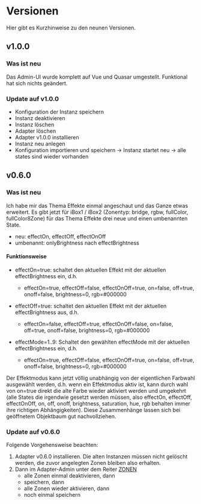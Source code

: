 # Versionen
Hier gibt es Kurzhinweise zu den neunen Versionen.

## v1.0.0

### Was ist neu
Das Admin-UI wurde komplett auf Vue und Quasar umgestellt. Funktional hat sich nichts geändert.

### Update auf v1.0.0
+ Konfiguration der Instanz speichern
+ Instanz deaktivieren
+ Instanz löschen
+ Adapter löschen
+ Adapter v1.0.0 installieren
+ Instanz neu anlegen
+ Konfiguration importieren und speichern -> Instanz startet neu -> alle states sind wieder vorhanden

## v0.6.0

### Was ist neu
Ich habe mir das Thema Effekte einmal angeschaut und das Ganze etwas erweitert.
Es gibt jetzt für iBox1 / iBox2 (Zonentyp: bridge, rgbw, fullColor, fullColor8Zone) für das Thema Effekte drei neue
und einen umbenannten State.

+ neu: effectOn, effectOff, effectOnOff
+ umbenannt: onlyBrightness nach effectBrightness

#### Funktionsweise

+ effectOn=true: schaltet den aktuellen Effekt mit der aktuellen effectBrightness ein, d.h.
    + effectOn=true, effectOff=false, effectOnOff=true, on=false, off=true, onoff=false, brightness=0, rgb=#000000

+ effectOff=true: schaltet den aktuellen Effekt mit der aktuellen effectBrightness aus, d.h.
    + effectOn=false, effectOff=true, effectOnOff=false, on=false, off=true, onoff=false, brightness=0, rgb=#000000

+ effectMode=1..9: Schaltet den gewählten effectMode mit der aktuellen effectBrightness ein, d.h.
    + effectOn=true, effectOff=false, effectOnOff=true, on=false, off=true, onoff=false, brightness=0, rgb=#000000

Der Effektmodus kann jetzt völlig unabhängig von der eigentlichen Farbwahl ausgewählt werden, d.h. wenn ein
Effektmodus aktiv ist, kann durch wahl von on=true direkt die alte Farbe wieder aktiviert werden und umgekehrt
(alle States die irgendwie gesetzt werden müssen, also effectOn, effectOff, effectOnOff, on, off, onoff, brightness,
saturation, hue, rgb behalten immer ihre richtigen Abhängigkeiten). Diese Zusammenhänge lassen sich bei geöffnetem
Objektbaum gut nachvollziehen.

### Update auf v0.6.0
Folgende Vorgehensweise beachten:

1) Adapter v0.6.0 installieren. Die alten Instanzen müssen nicht gelöscht werden, die zuvor angelegten Zonen bleiben
also erhalten.
2) Dann im Adapter-Admin unter  dem Reiter [ZONEN](../admin/#zonen) 
    + alle Zonen einmal deaktivieren, dann
    + speichern, dann
    + alle Zonen wieder aktivieren, dann
    + noch einmal speichern 
